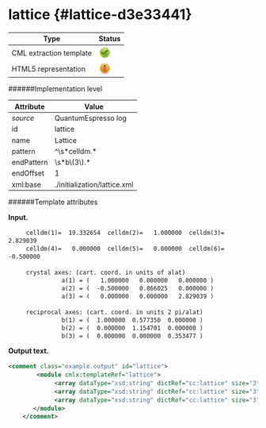 # lattice {#lattice-d3e33441}


| Type                                                                                                                                                                                                  | Status                                                                                                                                                                                                |
|----|----|
| CML extraction template                                                                                                                                                                               | ![](/imgs/Total.png)                                                                                                                                                                                  |
| HTML5 representation                                                                                                                                                                                  | ![](/imgs/Partial.png)                                                                                                                                                                                |

######Implementation level

| Attribute                                                                                                                                                                                             | Value                                                                                                                                                                                                 |
|----|----|
| *source*                                                                                                                                                                                              | QuantumEspresso log                                                                                                                                                                                   |
| id                                                                                                                                                                                                    | lattice                                                                                                                                                                                               |
| name                                                                                                                                                                                                  | Lattice                                                                                                                                                                                               |
| pattern                                                                                                                                                                                               | \^\\s\*celldm.\*                                                                                                                                                                                      |
| endPattern                                                                                                                                                                                            | \\s\*b\\(3\\).\*                                                                                                                                                                                      |
| endOffset                                                                                                                                                                                             | 1                                                                                                                                                                                                     |
| xml:base                                                                                                                                                                                              | ./initialization/lattice.xml                                                                                                                                                                          |

######Template attributes

**Input.**

         celldm(1)=  19.332654  celldm(2)=   1.000000  celldm(3)=   2.829039
         celldm(4)=   0.000000  celldm(5)=   0.000000  celldm(6)=  -0.500000

         crystal axes: (cart. coord. in units of alat)
                   a(1) = (   1.000000   0.000000   0.000000 )  
                   a(2) = (  -0.500000   0.866025   0.000000 )  
                   a(3) = (   0.000000   0.000000   2.829039 )  

         reciprocal axes: (cart. coord. in units 2 pi/alat)
                   b(1) = (  1.000000  0.577350  0.000000 )  
                   b(2) = (  0.000000  1.154701  0.000000 )  
                   b(3) = (  0.000000  0.000000  0.353477 )        
        

**Output text.**

```xml
<comment class="example.output" id="lattice">
        <module cmlx:templateRef="lattice">                    
             <array dataType="xsd:string" dictRef="cc:lattice" size="3" units="nonsi:angstrom">10.230478 0.000000 0.000000</array>
             <array dataType="xsd:string" dictRef="cc:lattice" size="3" units="nonsi:angstrom">-5.115239 8.859850 0.000000</array>
             <array dataType="xsd:string" dictRef="cc:lattice" size="3" units="nonsi:angstrom">0.000000 0.000000 28.942422</array>       
       </module>
    </comment>
```
